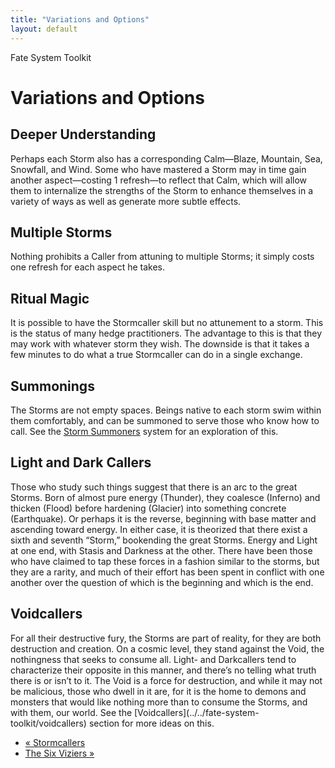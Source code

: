 ```yaml
---
title: "Variations and Options"
layout: default
---
```

    
Fate System Toolkit

#  Variations and Options

## Deeper Understanding

Perhaps each Storm also has a corresponding Calm—Blaze, Mountain, Sea,
Snowfall, and Wind. Some who have mastered a Storm may in time gain another
aspect—costing 1 refresh—to reflect that Calm, which will allow them to
internalize the strengths of the Storm to enhance themselves in a variety of
ways as well as generate more subtle effects.

## Multiple Storms

Nothing prohibits a Caller from attuning to multiple Storms; it simply costs
one refresh for each aspect he takes.

## Ritual Magic

It is possible to have the Stormcaller skill but no attunement to a storm.
This is the status of many hedge practitioners. The advantage to this is that
they may work with whatever storm they wish. The downside is that it takes a
few minutes to do what a true Stormcaller can do in a single exchange.

## Summonings

The Storms are not empty spaces. Beings native to each storm swim within them
comfortably, and can be summoned to serve those who know how to call. See the
[Storm Summoners](../../fate-system-toolkit/storm-summoners) system
for an exploration of this.

## Light and Dark Callers

Those who study such things suggest that there is an arc to the great Storms.
Born of almost pure energy (Thunder), they coalesce (Inferno) and thicken
(Flood) before hardening (Glacier) into something concrete (Earthquake). Or
perhaps it is the reverse, beginning with base matter and ascending toward
energy. In either case, it is theorized that there exist a sixth and seventh
“Storm,” bookending the great Storms. Energy and Light at one end, with Stasis
and Darkness at the other. There have been those who have claimed to tap these
forces in a fashion similar to the storms, but they are a rarity, and much of
their effort has been spent in conflict with one another over the question of
which is the beginning and which is the end.

## Voidcallers

For all their destructive fury, the Storms are part of reality, for they are
both destruction and creation. On a cosmic level, they stand against the Void,
the nothingness that seeks to consume all. Light- and Darkcallers tend to
characterize their opposite in this manner, and there’s no telling what truth
there is or isn’t to it. The Void is a force for destruction, and while it may
not be malicious, those who dwell in it are, for it is the home to demons and
monsters that would like nothing more than to consume the Storms, and with
them, our world. See the [Voidcallers](../../fate-system-
toolkit/voidcallers) section for more ideas on this.

  * [« Stormcallers](/fate-system-toolkit/stormcallers)
  * [The Six Viziers »](/fate-system-toolkit/six-viziers)

